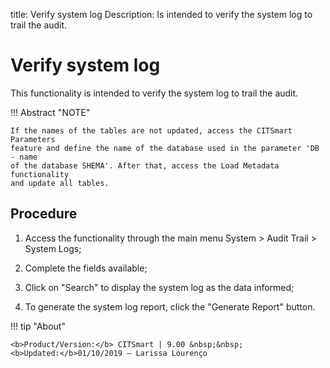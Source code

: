title: Verify system log
Description: Is intended to verify the system log to trail the audit. 
# Verify system log

This functionality is intended to verify the system log to trail the audit.

!!! Abstract "NOTE"

    If the names of the tables are not updated, access the CITSmart Parameters
    feature and define the name of the database used in the parameter 'DB - name
    of the database SHEMA'. After that, access the Load Metadata functionality
    and update all tables.
    
Procedure
-------------

1.  Access the functionality through the main menu System \> Audit Trail \>
    System Logs;

2.  Complete the fields available;

3.  Click on "Search" to display the system log as the data informed;

4. To generate the system log report, click the "Generate Report" button.

!!! tip "About"

    <b>Product/Version:</b> CITSmart | 9.00 &nbsp;&nbsp;
    <b>Updated:</b>01/10/2019 – Larissa Lourenço
